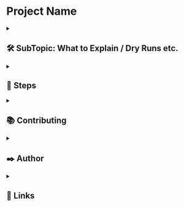 
# Project Name

<!-- --- DEPLOYMENT STATUS CODE ---

Deployment Status: [![Deploy to Heroku](https://github.com/hassanaftab93/REPO-NAME/actions/workflows/main.yml/badge.svg?branch=main)](https://github.com/hassanaftab93/REPO-NAME/actions/workflows/main.yml)

-->
<!-- --- FORMAT OF MARK DOWN WITH COLLAPSIBLE MENU ---
<details>
  <summary>
    <h2>
      
    </h2>
  </summary>

</details>
-->
<!---------------------------------------- SECTION DIVIDER ---------------------------------------->
<details>
  <summary>
    <h2>
      🛠 SubTopic: What to Explain / Dry Runs etc.
    </h2>
  </summary>

  - This is for automating MS Teams
</details>

<!---------------------------------------- SECTION DIVIDER ---------------------------------------->
<details>
  <summary>
    <h2>
      📑 Steps
    </h2>
  </summary>

  Step 1
  ```bash
    commands / code
  ```
  Step 2
  ```bash
    commands / code
  ```
</details>

<!---------------------------------------- SECTION DIVIDER ---------------------------------------->
<details>
  <summary>
    <h2>
      📚 Contributing
    </h2>
  </summary>

  Click here to learn more about: [Contributions](./docs/CONTRIBUTING.md)
</details>

<!---------------------------------------- SECTION DIVIDER ---------------------------------------->
<details>
  <summary>
    <h2>
      ✒️ Author
    </h2>
  </summary>

  <!--
  Add More Contributors/Authors here using the following line of code:
  - [@username](https://www.github.com/username)
  -->

  - [@hassanaftab93](https://www.github.com/hassanaftab93)

</details>

<!---------------------------------------- SECTION DIVIDER ---------------------------------------->
<details>
  <summary>
    <h2>
      🔗 Links
    </h2>
  </summary>

<!--

  Add your links here in the table below:
  Remove my Table and use your own links.

  |Type|Link|
  |:--:|:--:|
  |Portfolio| PORTFOLIO_LINK_HERE |
  |LinkedIn| LINKEDIN_LINK_HERE |

-->

  |Type|Link|
  |:--:|:--:|
  | Portfolio | [![portfolio](https://img.shields.io/badge/my_portfolio-000?style=for-the-badge&logo=ko-fi&logoColor=white)](https://linktr.ee/hassanaftab) |
  | LinkedIn | [![linkedin](https://img.shields.io/badge/linkedin-0A66C2?style=for-the-badge&logo=linkedin&logoColor=white)](https://www.linkedin.com/in/hassanaftab93/) |
</details>

<!---------------------------------------- SECTION DIVIDER ---------------------------------------->

